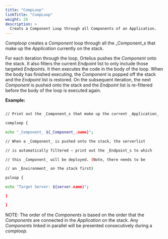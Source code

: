 ```yaml
---
title: "CompLoop"
linkTitle: "CompLoop"
weight: 28
description: >
  Creats a Component Loop through all Components of an Application. 
---
```



_Comploop_ creates a _Component_ loop through all the _Component_s that make up the _Application_ currently on the stack.

For each iteration through the loop, Ortelius pushes the _Component_ onto the stack. It also filters the current _Endpoint_ list to only include those targeted _Endpoints_. It then executes the code in the body of the loop. When the body has finished executing, the _Component_ is popped off the stack and the _Endpoint_ list is restored. On the subsequent iteration, the next _Component_ is pushed onto the stack and the _Endpoint_ list is re-filtered before the body of the loop is executed again.

**Example:**

```bash

// Print out the _Component_s that make up the current _Application_

comploop {

echo "_Component_ ${_Component_.name}";

// When a _Component_ is pushed onto the stack, the serverlist

// is automatically filtered – print out the _Endpoint_s to which

// this _Component_ will be deployed. (Note, there needs to be

// an _Environment_ on the stack first)

psloop {

echo "Target Server: ${server.name}";

}

}
```

NOTE: The order of the _Components_ is based on the order that the _Components_ are connected in the _Application_ on the stack. Any _Components_ linked in parallel will be presented consecutively during a _comploop_.
